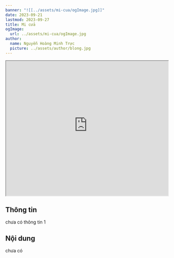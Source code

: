 ```yaml
---
banner: "![[../assets/mi-cua/ogImage.jpg]]"
date: 2023-09-21
lastmod: 2023-09-27
title: Mi cửa
ogImage:
  url: ../assets/mi-cua/ogImage.jpg
author:
  name: Nguyễn Hoàng Minh Trực
  picture: ../assets/author/blong.jpg
---
```

<iframe src="https://projectscanner.streamlit.app/mi-cua/?embed=true" style="height:420px;width:100%;"></iframe>

## Thông tin
chưa có thông tin 1


## Nội dung
chưa có